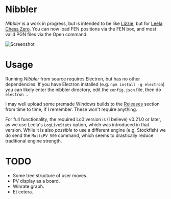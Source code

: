 # Nibbler

*Nibbler* is a work in progress, but is intended to be like [Lizzie](https://github.com/featurecat/lizzie), but for [Leela Chess Zero](https://github.com/LeelaChessZero/lc0). You can now load FEN positions via the FEN box, and most valid PGN files via the Open command.

![Screenshot](https://user-images.githubusercontent.com/16438795/58802783-e9624200-8605-11e9-824c-ca736dde67cc.png)

# Usage

Running *Nibbler* from source requires Electron, but has no other dependencies. If you have Electron installed (e.g. `npm install -g electron`) you can likely enter the nibbler directory, edit the `config.json` file, then do `electron .`

I may well upload some premade Windows builds to the [Releases](https://github.com/fohristiwhirl/nibbler/releases) section from time to time, if I remember. These won't require anything.

For full functionality, the required Lc0 version is (I believe) v0.21.0 or later, as we use Leela's `LogLiveStats` option, which was introduced in that version. While it is also *possible* to use a different engine (e.g. Stockfish) we do send the `MultiPV 500` command, which seems to drastically reduce traditional engine strength.

# TODO

* Some tree structure of user moves.
* PV display as a board.
* Winrate graph.
* Et cetera.
